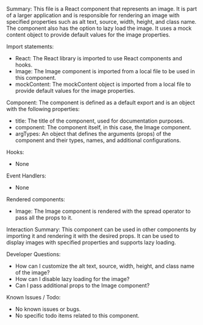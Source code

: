Summary:
This file is a React component that represents an image. It is part of a larger application and is responsible for rendering an image with specified properties such as alt text, source, width, height, and class name. The component also has the option to lazy load the image. It uses a mock content object to provide default values for the image properties.

Import statements:
- React: The React library is imported to use React components and hooks.
- Image: The Image component is imported from a local file to be used in this component.
- mockContent: The mockContent object is imported from a local file to provide default values for the image properties.

Component:
The component is defined as a default export and is an object with the following properties:
- title: The title of the component, used for documentation purposes.
- component: The component itself, in this case, the Image component.
- argTypes: An object that defines the arguments (props) of the component and their types, names, and additional configurations.

Hooks:
- None

Event Handlers:
- None

Rendered components:
- Image: The Image component is rendered with the spread operator to pass all the props to it.

Interaction Summary:
This component can be used in other components by importing it and rendering it with the desired props. It can be used to display images with specified properties and supports lazy loading.

Developer Questions:
- How can I customize the alt text, source, width, height, and class name of the image?
- How can I disable lazy loading for the image?
- Can I pass additional props to the Image component?

Known Issues / Todo:
- No known issues or bugs.
- No specific todo items related to this component.